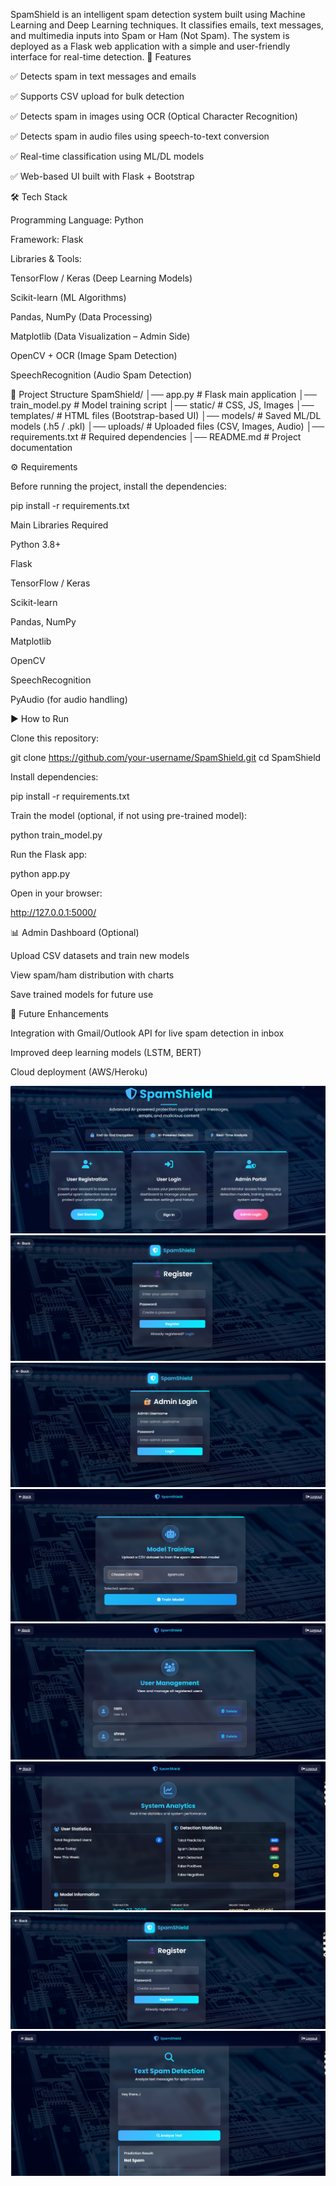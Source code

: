 SpamShield is an intelligent spam detection system built using Machine Learning and Deep Learning techniques. It classifies emails, text messages, and multimedia inputs into Spam or Ham (Not Spam). The system is deployed as a Flask web application with a simple and user-friendly interface for real-time detection.
🚀 Features

✅ Detects spam in text messages and emails

✅ Supports CSV upload for bulk detection

✅ Detects spam in images using OCR (Optical Character Recognition)

✅ Detects spam in audio files using speech-to-text conversion

✅ Real-time classification using ML/DL models

✅ Web-based UI built with Flask + Bootstrap

🛠️ Tech Stack

Programming Language: Python

Framework: Flask

Libraries & Tools:

TensorFlow / Keras (Deep Learning Models)

Scikit-learn (ML Algorithms)

Pandas, NumPy (Data Processing)

Matplotlib (Data Visualization – Admin Side)

OpenCV + OCR (Image Spam Detection)

SpeechRecognition (Audio Spam Detection)

📂 Project Structure
SpamShield/
│── app.py                # Flask main application
│── train_model.py        # Model training script
│── static/               # CSS, JS, Images
│── templates/            # HTML files (Bootstrap-based UI)
│── models/               # Saved ML/DL models (.h5 / .pkl)
│── uploads/              # Uploaded files (CSV, Images, Audio)
│── requirements.txt      # Required dependencies
│── README.md             # Project documentation

⚙️ Requirements

Before running the project, install the dependencies:

pip install -r requirements.txt

Main Libraries Required

Python 3.8+

Flask

TensorFlow / Keras

Scikit-learn

Pandas, NumPy

Matplotlib

OpenCV

SpeechRecognition

PyAudio (for audio handling)

▶️ How to Run

Clone this repository:

git clone https://github.com/your-username/SpamShield.git
cd SpamShield


Install dependencies:

pip install -r requirements.txt


Train the model (optional, if not using pre-trained model):

python train_model.py


Run the Flask app:

python app.py


Open in your browser:

http://127.0.0.1:5000/

📊 Admin Dashboard (Optional)

Upload CSV datasets and train new models

View spam/ham distribution with charts

Save trained models for future use

📌 Future Enhancements

Integration with Gmail/Outlook API for live spam detection in inbox

Improved deep learning models (LSTM, BERT)

Cloud deployment (AWS/Heroku)



![Homepage](https://github.com/latha-shree/SpamShield/blob/main/Homepage.png)
![register](https://github.com/latha-shree/SpamShield/blob/main/register.png)
![admin_login](https://github.com/latha-shree/SpamShield/blob/main/admin_login.png)
![model](https://github.com/latha-shree/SpamShield/blob/main/model.png)
![user_management](https://github.com/latha-shree/SpamShield/blob/main/user_management.png)
![system_analysis](https://github.com/latha-shree/SpamShield/blob/main/systen_analystcs.png)
![user_reg](https://github.com/latha-shree/SpamShield/blob/main/reg.png)
![text_spam](https://github.com/latha-shree/SpamShield/blob/main/text_spam.png)



